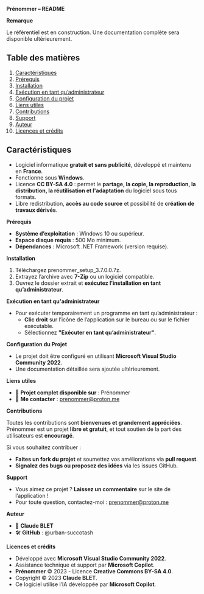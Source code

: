 **Prénommer – README**

**Remarque**

Le référentiel est en construction. Une documentation complète sera disponible ultérieurement.

## Table des matières

1. [Caractéristiques](#caracteristiques)
1. [Prérequis](#prerequis)
1. [Installation](#installation)
1. [Exécution en tant qu’administrateur](#execution-en-tant-quadministrateur)
1. [Configuration du projet](#configuration-du-projet)
1. [Liens utiles](#liens-utiles)
1. [Contributions](#contributions)
1. [Support](#support)
1. [Auteur](#auteur)
1. [Licences et crédits](#licences-et-credits)

## Caractéristiques

- Logiciel informatique **gratuit et sans publicité**, développé et maintenu en **France**.
- Fonctionne sous **Windows**.
- Licence **CC BY-SA 4.0** : permet le **partage, la copie, la reproduction, la distribution, la réutilisation et l'adaptation** du logiciel sous tous formats.
- Libre redistribution, **accès au code source** et possibilité de **création de travaux dérivés**.

**Prérequis**

- **Système d’exploitation** : Windows 10 ou supérieur.
- **Espace disque requis** : 500 Mo minimum.
- **Dépendances** : Microsoft .NET Framework (version requise).

**Installation**

1. Téléchargez prenommer\_setup\_3.7.0.0.7z.
1. Extrayez l’archive avec **7-Zip** ou un logiciel compatible.
1. Ouvrez le dossier extrait et **exécutez l’installation en tant qu’administrateur**.

**Exécution en tant qu'administrateur**

- Pour exécuter temporairement un programme en tant qu’administrateur :
  - **Clic droit** sur l’icône de l’application sur le bureau ou sur le fichier exécutable.
  - Sélectionnez **"Exécuter en tant qu’administrateur"**.

**Configuration du Projet**

- Le projet doit être configuré en utilisant **Microsoft Visual Studio Community 2022**.
- Une documentation détaillée sera ajoutée ultérieurement.

**Liens utiles**

- 📌 **Projet complet disponible sur** : Prénommer
- 📧 **Me contacter** : <prenommer@proton.me>

**Contributions**

Toutes les contributions sont **bienvenues et grandement appréciées**. Prénommer est un projet **libre et gratuit**, et tout soutien de la part des utilisateurs est **encouragé**.

Si vous souhaitez contribuer :

- **Faites un fork du projet** et soumettez vos améliorations via **pull request**.
- **Signalez des bugs ou proposez des idées** via les issues GitHub.

**Support**

- Vous aimez ce projet ? **Laissez un commentaire** sur le site de l’application !
- Pour toute question, contactez-moi : <prenommer@proton.me>

**Auteur**

- 👤 **Claude BLET**
- 🛠 **GitHub** : @urban-succotash

**Licences et crédits**

- Développé avec **Microsoft Visual Studio Community 2022**.
- Assistance technique et support par **Microsoft Copilot**.
- **Prénommer** © 2023 - Licence **Creative Commons BY-SA 4.0**.
- Copyright © 2023 **Claude BLET**.
- Ce logiciel utilise l’IA développée par **Microsoft Copilot**.
